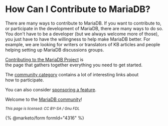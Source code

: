# How Can I Contribute to MariaDB?

There are many ways to contribute to MariaDB. If you want to contribute to, or participate in the development of MariaDB, there are many ways to do so. You don't have to be a developer (but we always welcome more of those), you just have to have the willingness to help make MariaDB better. For example, we are looking for writers or translators of KB articles and people helping setting up MariaDB discussions groups.

[Contributing to the MariaDB Project](../../../contributing-participating/contributing-to-the-mariadb-project.md) is\
the page that gathers together everything you need to get started.

The [community category](https://github.com/mariadb-corporation/docs-server/blob/test/en/community/README.md) contains a lot of interesting links about\
how to participate.

You can also consider [sponsoring a feature](../../../contributing-participating/sponsoring-the-mariadb-project.md).

Welcome to the [MariaDB community](https://github.com/mariadb-corporation/docs-server/blob/test/en/community/README.md)!

<sub>_This page is licensed: CC BY-SA / Gnu FDL_</sub>

{% @marketo/form formId="4316" %}
